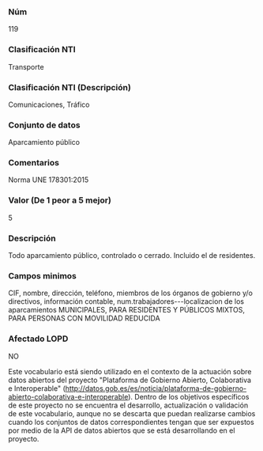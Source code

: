 ### Núm
119
### Clasificación NTI
Transporte
### Clasificación NTI (Descripción)
Comunicaciones, Tráfico
### Conjunto de datos
Aparcamiento público
### Comentarios
Norma UNE 178301:2015
### Valor (De 1 peor a 5 mejor)
5
### Descripción
Todo aparcamiento público, controlado o cerrado. Incluido el de residentes.
### Campos minimos
CIF, nombre, dirección, teléfono, miembros de los órganos de gobierno y/o directivos, información contable, num.trabajadores---localizacion de los aparcamientos MUNICIPALES, PARA RESIDENTES Y PÚBLICOS MIXTOS, PARA PERSONAS CON MOVILIDAD REDUCIDA
### Afectado LOPD
NO

Este vocabulario está siendo utilizado en el contexto de la actuación sobre datos abiertos del proyecto "Plataforma de Gobierno Abierto, Colaborativa e Interoperable" (http://datos.gob.es/es/noticia/plataforma-de-gobierno-abierto-colaborativa-e-interoperable). Dentro de los objetivos específicos de este proyecto no se encuentra el desarrollo, actualización o validación de este vocabulario, aunque no se descarta que puedan realizarse cambios cuando los conjuntos de datos correspondientes tengan que ser expuestos por medio de la API de datos abiertos que se está desarrollando en el proyecto.
